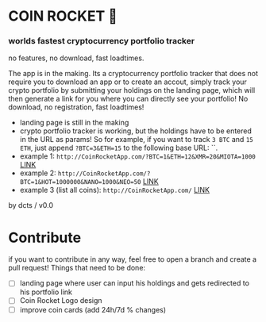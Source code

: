 # COIN ROCKET 🚀 
### worlds fastest cryptocurrency portfolio tracker

no features, no download, fast loadtimes.

The app is in the making. Its a cryptocurrency portfolio tracker that does not require you to download an app or to create an accout, simply track your crypto portfolio by submitting your holdings on the landing page, which will then generate a link for you where you can directly see your portfolio! No download, no registration, fast loadtimes!
- landing page is still in the making
- crypto portfolio tracker is working, but the holdings have to be entered in the URL as params! So for example, if you want to track `3 BTC` and `15 ETH`, just append `?BTC=3&ETH=15` to the following base URL: ``. 
- example 1: `http://CoinRocketApp.com/?BTC=1&ETH=12&XMR=20&MIOTA=1000` [LINK](http://CoinRocketApp.com/?BTC=1&ETH=12&XMR=20&MIOTA=1000)
- example 2: `http://CoinRocketApp.com/?BTC=1&HOT=1000000&NANO=1000&NEO=50` [LINK](http://CoinRocketApp.com/?BTC=1&HOT=1000000&NANO=1000&NEO=50)
- example 3 (list all coins): `http://CoinRocketApp.com/` [LINK](http://CoinRocketApp.com/)

by dcts / v0.0

# Contribute

if you want to contribute in any way, feel free to open a branch and create a pull request! Things that need to be done:
- [ ] landing page where user can input his holdings and gets redirected to his portfolio link
- [ ] Coin Rocket Logo design
- [ ] improve coin cards (add 24h/7d % changes)

